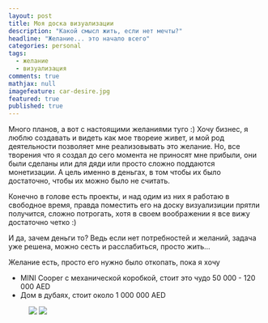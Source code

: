 ```yaml
---
layout: post
title: Моя доска визуализации
description: "Какой смысл жить, если нет мечты?"
headline: "Желание... это начало всего"
categories: personal
tags: 
  - желание
  - визуализация
comments: true
mathjax: null
imagefeature: car-desire.jpg
featured: true
published: true
---
```


Много планов, а вот с настоящими желаниями туго :)
Хочу бизнес, я люблю создавать и видеть как мое твореие живет, и мой род деятельности позволяет мне реализовывать это желание.
Но, все творения что я создал до сего момента не приносят мне прибыли, они были сделаны или для дяди или просто сложно поддаются монетизации.
А цель именно в деньгах, в том чтобы их было достаточно, чтобы их можно было не считать.

Конечно в голове есть проекты, и над одим из них я работаю в свободное время, правда поместить его на доску визуализиции прятли получится, сложно потрогать, хотя в своем воображении я все вижу достаточно четко :)

И да, зачем деньги то? Ведь если нет потребностей и желаний, задача уже решена, можно сесть и расслабиться, просто жить...

Желание есть, просто его нужно было откопать, пока я хочу 

- MINI Cooper с механической коробкой, стоит это чудо 50 000 - 120 000 AED
- Дом в дубаях, стоит около 1 000 000 AED

<figure>
	<a href="{{ site.url }}/images/car-desire.jpg"><img src="{{ site.url }}/images/car-desire.jpg"></a>
	<a href="{{ site.url }}/images/desire-house.jpg"><img src="{{ site.url }}/images/desire-house.jpg"></a>
</figure>
